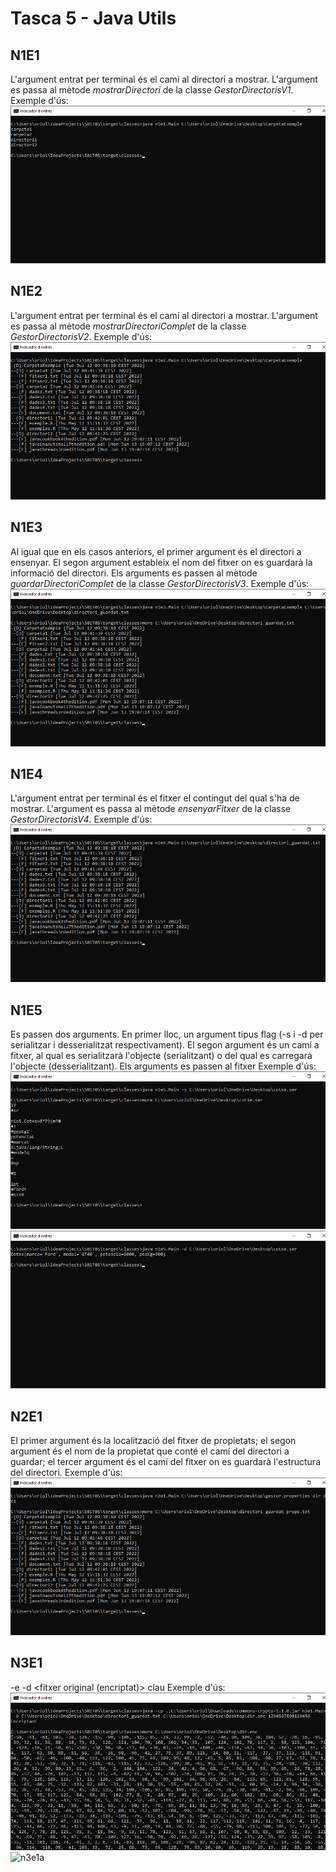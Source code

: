 # Tasca 5 - Java Utils

## N1E1
L'argument entrat per terminal és el cami al directori a mostrar. L'argument es passa al mètode *mostrarDirectori* de la classe *GestorDirectorisV1*.
Exemple d'ús:
![n1e1](./img/n1e1.png)

## N1E2
L'argument entrat per terminal és el camí al directori a mostrar. L'argument es passa al mètode *mostrarDirectoriComplet* de la classe *GestorDirectorisV2*. 
Exemple d'ús:
![n1e2](./img/n1e2.png)

## N1E3
Al igual que en els casos anteriors, el primer argument és el directori a ensenyar. El segon argument estableix el nom del fitxer on es guardarà la informació del directori. Els arguments es passen al mètode *guardarDirectoriComplet* de la classe *GestorDirectorisV3*.
Exemple d'ús:
![n1e3](./img/n1e3.png)

## N1E4
L'argument entrat per terminal és el fitxer el contingut del qual s'ha de mostrar. L'argument es passa al mètode *ensenyarFitxer* de la classe *GestorDirectorisV4*.
Exemple d'ús:
![n1e4](./img/n1e4.png)

## N1E5
Es passen dos arguments. En primer lloc, un argument tipus flag (-s i -d per serialitzar i desserialitzat respectivament). El segon argument és un camí a fitxer, al qual es serialitzarà l'objecte (serialitzant) o del qual es carregarà l'objecte (desserialitzant).
Els arguments es passen al fitxer
Exemple d'ús: 
![n1e5a](./img/n1e5a.png)
![n1e5b](./img/n1e5b.png)

## N2E1
El primer argument és la localització del fitxer de propietats; el segon argument és el nom de la propietat que conté el camí del directori a guardar; el tercer argument és el camí del fitxer on es guardarà l'estructura del directori.
Exemple d'ús:
![n2e1](./img/n2e1.png)

## N3E1

-e <fitxer original> <fitxer encriptat> <clau>
-d <fitxer original (encriptat)> <fitxer desencriptat> clau
Exemple d'ús:
![n3e1a](./img/n3e1a.png)
![n3e1a](./img/n3e1b.png)